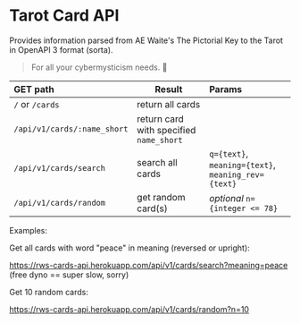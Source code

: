 # Tarot Card API

Provides information parsed from AE Waite's The Pictorial Key to the Tarot in OpenAPI 3 format (sorta).

> For all your cybermysticism needs. :crystal_ball:

| GET path  | Result | Params |
| :--- | --- | :--- |
| `/` or `/cards`  | return all cards  |   |
| `/api/v1/cards/:name_short`  | return card with specified `name_short`  |   |
| `/api/v1/cards/search`  | search all cards  | `q={text}`, `meaning={text}`, `meaning_rev={text}` |
| `/api/v1/cards/random` | get random card(s) | *optional* `n={integer <= 78}` |

Examples:

Get all cards with word "peace" in meaning (reversed or upright):

https://rws-cards-api.herokuapp.com/api/v1/cards/search?meaning=peace (free dyno == super slow, sorry)

Get 10 random cards:

https://rws-cards-api.herokuapp.com/api/v1/cards/random?n=10
